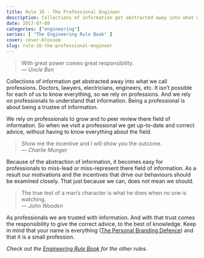 ```yaml
---
title: Rule 16 - The Professional Engineer
description: Collections of information get abstracted away into what we call professions
date: 2017-07-08
categories: ["engineering"]
series: [ "The Engineering Rule Book" ]
cover: cover-blossom
slug: rule-16-the-professional-engineer
---
```


> With great power comes great responsibility.<br/><cite>— Uncle Ben</cite>

Collections of information get abstracted away into what we call professions. Doctors, lawyers, electricians, engineers, etc. It isn’t possible for each of us to know everything, so we rely on professions. And we rely on professionals to understand that information. Being a professional is about being a trustee of information.

We rely on professionals to grow and to peer review there field of information. So when we visit a professional we get up-to-date and correct advice, without having to know everything about the field.

> Show me the incentive and I will show you the outcome. <br/><cite>— Charlie Munger</cite>

Because of the abstraction of information, it becomes easy for professionals to miss-lead or miss-represent there field of information. As a result our motivations and the incentives that drive our behaviours should be examined closely. That just because we can, does not mean we should.

>The true test of a man’s character is what he does when no one is watching.<br/><cite>— John Wooden</cite>

As professionals we are trusted with information. And with that trust comes the responsibility to give the correct advice, to the best of knowledge. Keep in mind that your name is everything ([The Personal Branding Defence](/blog/the-personal-branding-defence.html)) and that it is a small profession.

_Check out the [Engineering Rule Book](/series/the-engineering-rule-book) for the other rules._
